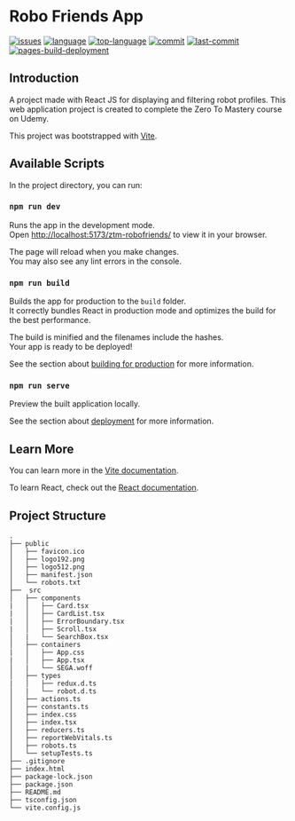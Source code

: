 # Robo Friends App

[![issues](https://img.shields.io/github/issues/KenTandrian/ztm-robofriends)](https://github.com/KenTandrian/ztm-robofriends/issues)
[![language](https://img.shields.io/github/languages/count/KenTandrian/ztm-robofriends)](https://github.com/KenTandrian/ztm-robofriends/search?l=javascript)
[![top-language](https://img.shields.io/github/languages/top/KenTandrian/ztm-robofriends)](https://github.com/KenTandrian/ztm-robofriends/search?l=javascript)
[![commit](https://img.shields.io/github/commit-activity/m/KenTandrian/ztm-robofriends)](https://github.com/KenTandrian/ztm-robofriends/commits/main)
[![last-commit](https://img.shields.io/github/last-commit/KenTandrian/ztm-robofriends)](https://github.com/KenTandrian/ztm-robofriends/commits/main)
[![pages-build-deployment](https://github.com/KenTandrian/ztm-robofriends/actions/workflows/pages/pages-build-deployment/badge.svg?branch=gh-pages)](https://github.com/KenTandrian/ztm-robofriends/actions/workflows/pages/pages-build-deployment)

## Introduction
A project made with React JS for displaying and filtering robot profiles. This web application project is created to complete the Zero To Mastery course on Udemy.

This project was bootstrapped with [Vite](https://github.com/vitejs/vite).

## Available Scripts

In the project directory, you can run:

### `npm run dev`

Runs the app in the development mode.\
Open [http://localhost:5173/ztm-robofriends/](http://localhost:5173/ztm-robofriends/) to view it in your browser.

The page will reload when you make changes.\
You may also see any lint errors in the console.

### `npm run build`

Builds the app for production to the `build` folder.\
It correctly bundles React in production mode and optimizes the build for the best performance.

The build is minified and the filenames include the hashes.\
Your app is ready to be deployed!

See the section about [building for production](https://vitejs.dev/guide/build.html) for more information.

### `npm run serve`

Preview the built application locally.

See the section about [deployment](https://vitejs.dev/guide/static-deploy.html) for more information.

## Learn More

You can learn more in the [Vite documentation](https://vitejs.dev/guide/).

To learn React, check out the [React documentation](https://reactjs.org/).

## Project Structure
```
.
├── public
│   ├── favicon.ico
│   ├── logo192.png
│   ├── logo512.png
│   ├── manifest.json
│   └── robots.txt
├──  src
│   ├── components
|   │   ├── Card.tsx
|   │   ├── CardList.tsx
|   │   ├── ErrorBoundary.tsx
|   │   ├── Scroll.tsx
│   |   └── SearchBox.tsx
│   ├── containers
|   │   ├── App.css
|   │   ├── App.tsx
│   |   └── SEGA.woff
│   ├── types
|   │   ├── redux.d.ts
│   |   └── robot.d.ts
│   ├── actions.ts
│   ├── constants.ts
│   ├── index.css
│   ├── index.tsx
│   ├── reducers.ts
│   ├── reportWebVitals.ts
│   ├── robots.ts
│   └── setupTests.ts
├── .gitignore
├── index.html
├── package-lock.json
├── package.json
├── README.md
├── tsconfig.json
└── vite.config.js
```